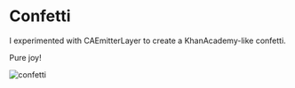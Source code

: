 # Confetti

I experimented with CAEmitterLayer to create a KhanAcademy-like confetti. 

Pure joy! 

![confetti](https://media.giphy.com/media/3HuKoANOOS1gWV0bUt/giphy.gif)

